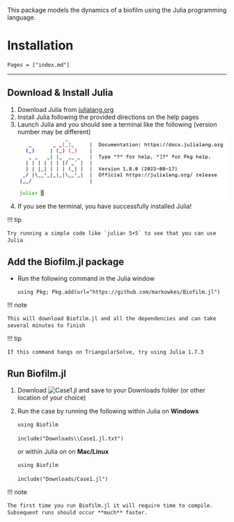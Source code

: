 This package models the dynamics of a biofilm using the Julia programming language.  

# Installation 
```@contents
Pages = ["index.md"]
```
---

## Download & Install Julia

1. Download Julia from [julialang.org](https://julialang.org/downloads/)
2. Install Julia following the provided directions on the help pages
3. Launch Julia and you should see a terminal like the following (version number may be different)
![Julia REPL](images/juliaREPL.png)
4. If you see the terminal, you have successfully installed Julia!

!!! tip

    Try running a simple code like `julia> 5+5` to see that you can use Julia


## Add the Biofilm.jl package

- Run the following command in the Julia window

  ```
  using Pkg; Pkg.add(url="https://github.com/markowkes/Biofilm.jl")
  ```
  
!!! note

    This will download Biofilm.jl and all the dependencies and can take several minutes to finish

!!! tip

    If this command hangs on TriangularSolve, try using Julia 1.7.3


## Run Biofilm.jl

1. Download ![Case1.jl](https://raw.githubusercontent.com/markowkes/Biofilm.jl/main/examples/Case1.jl) and save to your Downloads folder (or other location of your choice)

2. Run the case by running the following within Julia on **Windows**

   ```
   using Biofilm   

   include("Downloads\\Case1.jl.txt")  
   ```

   or within Julia on on **Mac/Linux**

   ```
   using Biofilm   

   include("Downloads/Case1.jl")  
   ```
    
!!! note

    The first time you run Biofilm.jl it will require time to compile. Subsequent runs should occur **much** faster. 

